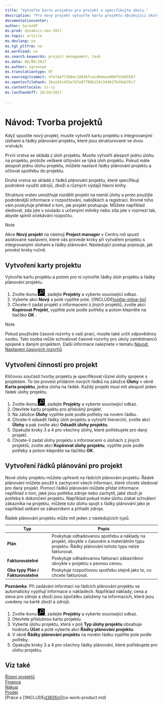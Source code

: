 ```yaml
---
title: "Vytvořte kartu projektu pro projekt a specifikujte úkoly."
description: "Pro nový projekt vytvořte kartu projektu obsahující úkoly a řádky plánování, které vám pomůžou řídit proces a rozpočty."
documentationcenter: 
author: SorenGP
ms.prod: dynamics-nav-2017
ms.topic: article
ms.devlang: na
ms.tgt_pltfrm: na
ms.workload: na
ms.search.keywords: project management, task
ms.date: 06/06/2017
ms.author: sgroespe
ms.translationtype: HT
ms.sourcegitcommit: 4fefaef7380ac10836fcac404eea006f55d8556f
ms.openlocfilehash: 2ba145cd15e7d7e87796b159c5d4617b39ab76c7
ms.contentlocale: cs-cz
ms.lasthandoff: 10/16/2017

---
```

# <a name="how-to-create-jobs"></a>Návod: Tvorba projektů
Když spustíte nový projekt, musíte vytvořit kartu projektu s integrovanými úlohami a řádky plánování projektu, které jsou strukturované ve dvou vrstvách.  

První vrstva se skládá z úloh projektu. Musíte vytvořit alespoň jednu úlohu na projektu, protože veškeré účtování se týká úloh projektu. Pokud máte alespoň jednu úlohu projektu, můžete nastavit řádky plánování projektu a účtovat spotřebu do projektu.

Druhá vrstva se skládá z řádků plánování projektu, které specifikují podrobné využití zdrojů, zboží a různých výdajů hlavní knihy.

Struktura vrstev umožňuje rozdělit projekt na menší úlohy a proto použijte podrobnější informace v rozpočtování, nabídkách a registraci. Kromě toho vám poskytuje přehled o tom, jak projekt postupuje. Můžete například sledovat, zda jste v souladu s určenými milníky nebo zda jste v rozmezí tak, abyste splnili očekávání rozpočtu.

> [!NOTE]  
>   Akce **Nový projekt** na nástroji **Project manager** v Centru rolí spustí asistované nastavení, které vás provede kroky při vytváření projektu s integrovanými úlohami a řádky plánování. Následující postup popisuje, jak provést kroky ručně.

## <a name="to-create-a-job-card"></a>Vytvoření karty projektu
Vytvořte kartu projektu a potom pro ni vytvořte řádky úloh projektu a řádky plánování projektu.

1. Zvolte ikonu ![Vyhledat stránku nebo sestavu](media/ui-search/search_small.png "Ikona Vyhledat stránku nebo sestavu"), zadejte **Projekty** a vyberte související odkaz.  
2. Vyberte akci **Nový** a poté vyplňte pole. [!INCLUDE[tooltip-inline-tip](includes/tooltip-inline-tip_md.md)]
3. Chcete-li zadat projekt s informacemi z jiných projektů, zvolte akci **Kopírovat Projekt**, vyplňte pole podle potřeby a potom klepněte na tlačítko **OK** .

> [!NOTE]  
>   Pokud používáte časové rozvrhy s vaší prací, musíte také určit odpovědnou osobu. Tato osoba může schvalovat časové rozvrhy pro úkoly zaměstnanců spojené s daným projektem. Další informace naleznete v tématu [Návod: Nastavení časových rozvrhů](projects-how-setup-time-sheets.md)

## <a name="to-create-tasks-for-a-job"></a>Vytvoření činností pro projekt
Klíčovou součástí tvorby projektu je specifikovat různé úlohy spojené s projektem. To lze provést přidáním nových řádků na záložce **Úlohy** v okně **Karta projektu**, jedna úloha na řádek. Každý projekt musí mít alespoň jeden řádek úlohy projektu.

1. Zvolte ikonu ![Vyhledat stránku nebo sestavu](media/ui-search/search_small.png "Ikona Vyhledat stránku nebo sestavu"), zadejte **Projekty** a vyberte související odkaz.
2. Otevřete kartu projektu pro příslušný projekt.
3. Na záložce **Úlohy** vyplňte pole podle potřeby na novém řádku.
4. Chcete-li odsadit řádky úloh projektu a vytvořit hierarchii, zvolte akci **Úlohy** a pak zvolte akci **Odsadit úlohy projektu**.
5. Opakujte kroky 3 a 4 pro všechny úlohy, které potřebujete pro daný projekt.
6. Chcete-li zadat úlohy projektu s informacemi o úlohách z jiných projektů, zvolte akci **Kopírovat úlohy projektu**, vyplňte pole podle potřeby a potom klepněte na tlačítko **OK**.

## <a name="to-create-planning-lines-for-a-job"></a>Vytvoření řádků plánování pro projekt
Nové úlohy projektu můžete upřesnit na řádcích plánování projektu. Řádek plánování můžete použít k zachycení všech informací, které chcete sledovat pro daný projekt. Pomocí řádků plánování můžete přidat informace například o tom, jaké jsou potřeba zdroje nebo zachytit, jaké zboží je potřeba k dokončení projektu. Například pokud máte úlohu získat schválení zákazníka na projektu, můžete tuto úlohu spojit s řádky plánování jako je například setkání se zákazníkem a přiřadit zdroje.  

Řádek plánování projektu může mít jeden z následujících typů.  

| Typ | Popis |
| --- | --- |
| **Plán** |Poskytuje odhadovanou spotřebu a náklady na projekt, obvykle v časovém a materiálním typu projektu. Řádky plánování tohoto typu nelze fakturovat. |
| **Fakturovatelné** |Poskytuje odhadovanou fakturaci zákazníkovi obvykle v projektu s pevnou cenou. |
| **Oba typy Plán i Fakturovatelné** |Poskytuje rozpočtovou spotřebu stejně jako to, co chcete fakturovat. |

**Poznámka**. Při zadávání informací na řádcích plánování projektu se automaticky vyplňují informace o nákladech. Například náklady, cena a sleva pro zdroje a zboží jsou zpočátku založeny na informacích, které jsou uvedeny na kartě zboží a zdrojů.

1. Zvolte ikonu ![Vyhledat stránku nebo sestavu](media/ui-search/search_small.png "Ikona Vyhledat stránku nebo sestavu"), zadejte **Projekty** a vyberte související odkaz.
2. Otevřete příslušnou kartu projektu.
3. Vyberte úlohu projektu, která v poli **Typ úlohy projektu** obsahuje hodnotu **Účet** a poté vyberte akci **Řádky plánování projektu**.  
4. V okně **Řádky plánování projektu** na novém řádku vyplňte pole podle potřeby.
5. Opakujte kroky 3 a 4 pro všechny řádky plánování, které potřebujete pro úlohu projektu.

## <a name="see-also"></a>Viz také
[Řízení projektů](projects-manage-projects.md)  
[Finance](finance.md)  
[Nákup](purchasing-manage-purchasing.md)         
[Prodej](sales-manage-sales.md)      
[Práce s [!INCLUDE[d365fin](includes/d365fin_md.md)]](ui-work-product.md)  

